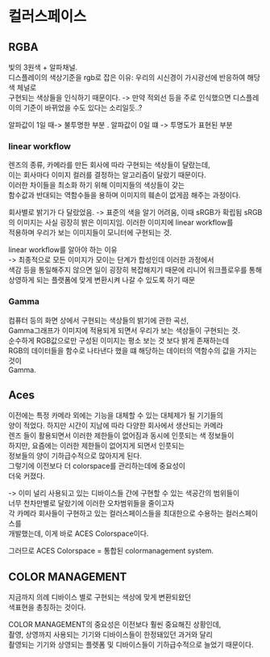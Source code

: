 # 컬러스페이스   
## RGBA   
빛의 3원색 + 알파채널.   
디스플레이의 색상기준을 rgb로 잡은 이유: 우리의 시신경이 가시광선에 반응하여 해당 색 체널로   
구현되는 색상들을 인식하기 때문이다. 
   ->  만약 적외선 등을 주로 인식했으면 디스플레이의 기준이 바뀌었을 수도 있다는 소리일듯..?   
      
   알파값이 1일 때-> 불투명한 부분 . 알파값이 0일 떄 -> 투명도가 표현된 부분    
         
  ### linear workflow   
 렌즈의 종류, 카메라를 만든 회사에 따라 구현되는 색상들이 달랐는데,    
 이는 회사마다 이미지 컬러를 결정하는 알고리즘이 달랐기 때문이다.    
 이러한 차이들을 최소화 하기 위해 이미지들의 색상들이 갖는   
 함수값과 반대되는 역함수들을 용하며 이미지의 훼손이 없게끔 해주는 과정이다.   

회사별로 밝기가 다 달랐었음. -> 표준의 색을 알기 어려움, 이때 sRGB가 확립됨
sRGB의 이미지는 사실 굉장히 밝은 이미지임. 이러한 이미지에 linear workflow를   
적용하며 우리가 보는 이미지들이 모니터에 구현되는 것. 
   
 linear workflow를 알아야 하는 이유   
 -> 최종적으로 모든 이미지가 모이는 단계가 합성인데 이러한 과정에서   
 색감 등을 통일해주지 않으면 일이 굉장히 복잡해지기 때문에 리니어 워크플로우를 통해   
 상영하게 되는 플랫폼에 맞게 변환시켜 나갈 수 있도록 하기 때문   
   
 ### Gamma   
 컴퓨터 등의 화면 상에서 구현되는 색상들의 밝기에 관한 곡선,    
 Gamma그래프가 이미지에 적용되게 되면서 우리가 보는 색상들이 구현되는 것.   
 순수하게 RGB값으로만 구성된 이미지는 평소 보는 것 보다 밝게 존재하는데   
 RGB의 데이터들을 함수로 나타낸다 했을 떄 해당하는 데이터의 역함수의 값을 가지는 것이   
 Gamma.   
 
 
## Aces     

이전에는 특정 카메라 외에는 기능을 대체할 수 있는 대체제가 될 기기들의   
양이 적었다. 하지만 시간이 지남에 따라 다양한 회사에서 생산되는 카메라   
렌즈 들이 활용되면서 이러한 제한들이 없어짐과 동시에   인풋되는 색 정보들이   
하지만, 요즘에는 이러한 제한들이 없어지게 되면서 인풋되는  
정보들의 양이 기하급수적으로 많아지게 된다.   
그렇기에 이전보다 더  colorspace를 관리하는데에 중요성이    
더욱 커졌다.   
   
-> 이미 널리 사용되고 있는 디바이스들 간에 구현할 수 있는 색공간의 범위들이    
너무 천차만별로 달랐기에 이러한 오차범위들을 줄이고자   
각 카메라 회사들이 구현하고 있는 컬러스페이스들을 최대한으로 수용하는 컬러스페이스를   
개발했는데, 이게 바로 ACES Colorspace이다.  
 
 그러므로 ACES Colorspace = 통합된 colormanagement system. 
         
   ## COLOR MANAGEMENT     
   지금까지 의례 디바이스 별로 구현되는 색상에 맞게 변환되왔던    
   색표현을 총칭하는 것이다.    
      
   COLOR MANAGEMENT의 중요성은 이전보다 훨씬 중요해진 상황인데,   
   촬영, 상영까지 사용되는 기기와 디바이스들이 한정돼있던 과거와 달리   
   촬영되는 기기와 상영되는 플렛폼 및 디바이스들이 기하급수적으로 늘었기 때문이다.   
   
   
